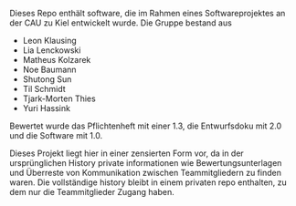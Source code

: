 Dieses Repo enthält software, die im Rahmen eines Softwareprojektes an der CAU zu Kiel entwickelt wurde. Die Gruppe bestand aus

- Leon Klausing
- Lia Lenckowski
- Matheus Kolzarek
- Noe Baumann
- Shutong Sun
- Til Schmidt
- Tjark-Morten Thies
- Yuri Hassink

Bewertet wurde das Pflichtenheft mit einer 1.3, die Entwurfsdoku mit 2.0 und die Software mit 1.0.

Dieses Projekt liegt hier in einer zensierten Form vor, da in der ursprünglichen History private informationen wie Bewertungsunterlagen und Überreste von Kommunikation zwischen Teammitgliedern zu finden waren. Die vollständige history bleibt in einem privaten repo enthalten, zu dem nur die Teammitglieder Zugang haben.

